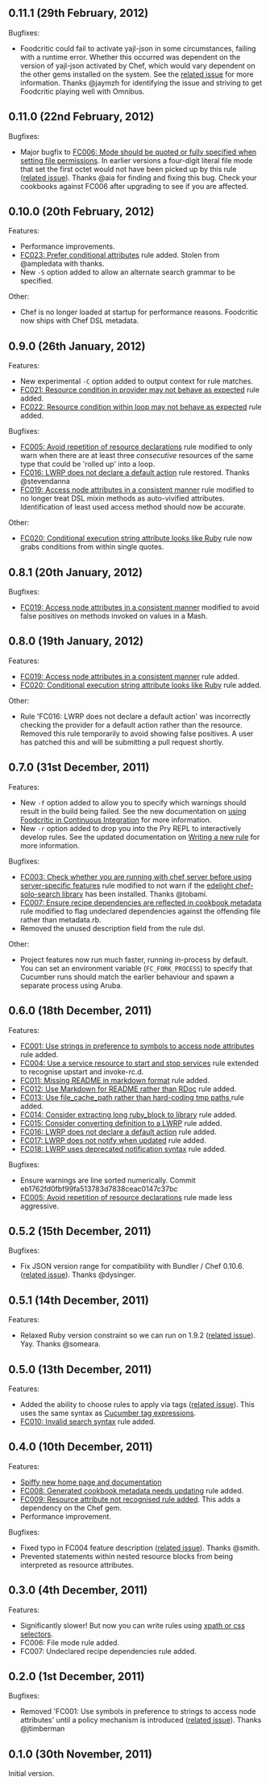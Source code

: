 ## 0.11.1 (29th February, 2012)

Bugfixes:

  - Foodcritic could fail to activate yajl-json in some circumstances, failing
    with a runtime error. Whether this occurred was dependent on the version of
    yajl-json activated by Chef, which would vary dependent on the other gems
    installed on the system. See the
    [related issue](https://github.com/acrmp/foodcritic/issues/14) for more
    information. Thanks @jaymzh for identifying the issue and striving to get
    Foodcritic playing well with Omnibus.

## 0.11.0 (22nd February, 2012)

Bugfixes:

  - Major bugfix to [FC006: Mode should be quoted or fully specified when setting file permissions](http://acrmp.github.com/foodcritic/#FC006). In earlier versions a four-digit literal file mode that set the first octet would not have been picked up by this rule ([related issue](https://github.com/acrmp/foodcritic/pull/9)). Thanks @aia for finding and fixing this bug. Check your cookbooks against FC006 after upgrading to see if you are affected.

## 0.10.0 (20th February, 2012)

Features:

  - Performance improvements.
  - [FC023: Prefer conditional attributes](http://acrmp.github.com/foodcritic/#FC023) rule added. Stolen from @ampledata with thanks.
  - New `-S` option added to allow an alternate search grammar to be specified.

Other:

  - Chef is no longer loaded at startup for performance reasons. Foodcritic now ships with Chef DSL metadata.

## 0.9.0 (26th January, 2012)

Features:

  - New experimental `-C` option added to output context for rule matches.
  - [FC021: Resource condition in provider may not behave as expected](http://acrmp.github.com/foodcritic/#FC021) rule
    added.
  - [FC022: Resource condition within loop may not behave as expected](http://acrmp.github.com/foodcritic/#FC022) rule
    added.

Bugfixes:

  - [FC005: Avoid repetition of resource declarations](http://acrmp.github.com/foodcritic/#FC005) rule modified to only
    warn when there are at least three *consecutive* resources of the same type that could be 'rolled up' into a loop.
  - [FC016: LWRP does not declare a default action](http://acrmp.github.com/foodcritic/#FC016) rule restored. Thanks @stevendanna
  - [FC019: Access node attributes in a consistent manner](http://acrmp.github.com/foodcritic/#FC019) rule modified to no
    longer treat DSL mixin methods as auto-vivified attributes. Identification of least used access method should now be
    accurate.

Other:

  - [FC020: Conditional execution string attribute looks like Ruby](http://acrmp.github.com/foodcritic/#FC020) rule now
    grabs conditions from within single quotes.

## 0.8.1 (20th January, 2012)

Bugfixes:

  - [FC019: Access node attributes in a consistent manner](http://acrmp.github.com/foodcritic/#FC019) modified
    to avoid false positives on methods invoked on values in a Mash.

## 0.8.0 (19th January, 2012)

Features:

  - [FC019: Access node attributes in a consistent manner](http://acrmp.github.com/foodcritic/#FC019) rule added.
  - [FC020: Conditional execution string attribute looks like Ruby](http://acrmp.github.com/foodcritic/#FC020) rule added.

Other:

  - Rule 'FC016: LWRP does not declare a default action' was incorrectly checking the provider for a default action
    rather than the resource. Removed this rule temporarily to avoid showing false positives. A user has patched this
    and will be submitting a pull request shortly.

## 0.7.0 (31st December, 2011)

Features:

  - New `-f` option added to allow you to specify which warnings should result in the build being failed. See the new
    documentation on [using Foodcritic in Continuous Integration](http://acrmp.github.com/foodcritic/#ci) for more
    information.
  - New `-r` option added to drop you into the Pry REPL to interactively develop rules. See the updated documentation on
    [Writing a new rule](http://acrmp.github.com/foodcritic/#writing-a-new-rule) for more information.

Bugfixes:

  - [FC003: Check whether you are running with chef server before using server-specific features](http://acrmp.github.com/foodcritic/#FC003) rule
    modified to not warn if the [edelight chef-solo-search library](https://github.com/edelight/chef-solo-search) has been installed. Thanks @tobami.
  - [FC007: Ensure recipe dependencies are reflected in cookbook metadata](http://acrmp.github.com/foodcritic/#FC007) rule
    modified to flag undeclared dependencies against the offending file rather than metadata.rb.
  - Removed the unused description field from the rule dsl.

Other:

  - Project features now run much faster, running in-process by default. You can set an environment variable
    (`FC_FORK_PROCESS`) to specify that Cucumber runs should match the earlier behaviour and spawn a separate process
    using Aruba.

## 0.6.0 (18th December, 2011)

Features:

  - [FC001: Use strings in preference to symbols to access node attributes](http://acrmp.github.com/foodcritic/#FC001)
    rule added.
  - [FC004: Use a service resource to start and stop services](http://acrmp.github.com/foodcritic/#FC004) rule extended
    to recognise upstart and invoke-rc.d.
  - [FC011: Missing README in markdown format](http://acrmp.github.com/foodcritic/#FC011) rule added.
  - [FC012: Use Markdown for README rather than RDoc](http://acrmp.github.com/foodcritic/#FC012) rule added.
  - [FC013: Use file_cache_path rather than hard-coding tmp paths ](http://acrmp.github.com/foodcritic/#FC013) rule added.
  - [FC014: Consider extracting long ruby_block to library](http://acrmp.github.com/foodcritic/#FC014) rule added.
  - [FC015: Consider converting definition to a LWRP](http://acrmp.github.com/foodcritic/#FC015) rule added.
  - [FC016: LWRP does not declare a default action](http://acrmp.github.com/foodcritic/#FC016) rule added.
  - [FC017: LWRP does not notify when updated](http://acrmp.github.com/foodcritic/#FC017) rule added.
  - [FC018: LWRP uses deprecated notification syntax](http://acrmp.github.com/foodcritic/#FC018) rule added.

Bugfixes:

  - Ensure warnings are line sorted numerically. Commit eb1762fd0fbf99fa513783d7838ceac0147c37bc
  - [FC005: Avoid repetition of resource declarations](http://acrmp.github.com/foodcritic/#FC005) rule made less aggressive.

## 0.5.2 (15th December, 2011)

Bugfixes:

  - Fix JSON version range for compatibility with Bundler / Chef 0.10.6. ([related issue](https://github.com/acrmp/foodcritic/issues/6)). Thanks @dysinger.

## 0.5.1 (14th December, 2011)

Features:

  - Relaxed Ruby version constraint so we can run on 1.9.2 ([related issue](https://github.com/acrmp/foodcritic/issues/5)). Yay. Thanks @someara.

## 0.5.0 (13th December, 2011)

Features:

  - Added the ability to choose rules to apply via tags ([related issue](https://github.com/acrmp/foodcritic/issues/4)).
    This uses the same syntax as [Cucumber tag expressions](https://github.com/cucumber/cucumber/wiki/tags).
  - [FC010: Invalid search syntax](http://acrmp.github.com/foodcritic/#FC010) rule added.

## 0.4.0 (10th December, 2011)

Features:

  - [Spiffy new home page and documentation](http://acrmp.github.com/foodcritic/)
  - [FC008: Generated cookbook metadata needs updating](http://acrmp.github.com/foodcritic/#FC008) rule added.
  - [FC009: Resource attribute not recognised rule added](http://acrmp.github.com/foodcritic/#FC009).
    This adds a dependency on the Chef gem.
  - Performance improvement.

Bugfixes:

  - Fixed typo in FC004 feature description ([related issue](https://github.com/acrmp/foodcritic/issues/2)). Thanks @smith.
  - Prevented statements within nested resource blocks from being interpreted as resource attributes.

## 0.3.0 (4th December, 2011)

Features:

  - Significantly slower! But now you can write rules using [xpath or css selectors](http://nokogiri.org/).
  - FC006: File mode rule added.
  - FC007: Undeclared recipe dependencies rule added.

## 0.2.0 (1st December, 2011)

Bugfixes:

  - Removed 'FC001: Use symbols in preference to strings to access node attributes' until a policy mechanism is
  introduced ([related issue](https://github.com/acrmp/foodcritic/issues/1)). Thanks @jtimberman

## 0.1.0 (30th November, 2011)

Initial version.
